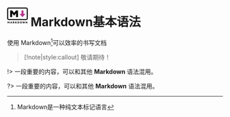 # ![logo](./svg/markdown.svg ':size=60') Markdown基本语法

使用 Markdown[^1]可以效率的书写文档

>[!note|style:callout]
>敬请期待！

!> 一段重要的内容，可以和其他 **Markdown** 语法混用。 
 
?> 一段重要的内容，可以和其他 **Markdown** 语法混用。

[^1]:Markdown是一种纯文本标记语言